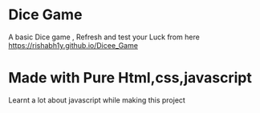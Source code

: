 # Dice Game
A basic Dice game , Refresh and test your Luck from here
<br>
<a>https://rishabh1y.github.io/Dicee_Game</a>
# Made with Pure Html,css,javascript
Learnt a lot about javascript while making this project 
